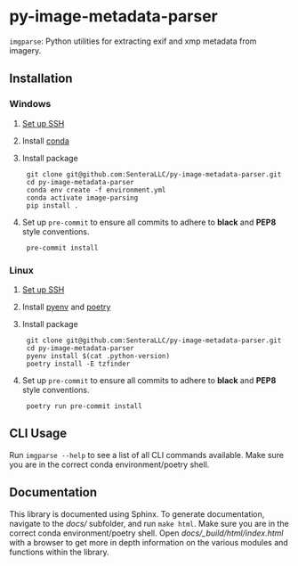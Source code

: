 # py-image-metadata-parser

``imgparse``: Python utilities for extracting exif and xmp metadata from imagery.

## Installation 

### Windows 

1) [Set up SSH](https://github.com/SenteraLLC/install-instructions/blob/master/ssh_setup.md)
2) Install [conda](https://github.com/SenteraLLC/install-instructions/blob/master/conda.md)
3) Install package

        git clone git@github.com:SenteraLLC/py-image-metadata-parser.git
        cd py-image-metadata-parser
        conda env create -f environment.yml
        conda activate image-parsing
        pip install .
   
4) Set up ``pre-commit`` to ensure all commits to adhere to **black** and **PEP8** style conventions.

        pre-commit install
   
### Linux

1) [Set up SSH](https://github.com/SenteraLLC/install-instructions/blob/master/ssh_setup.md)
2) Install [pyenv](https://github.com/SenteraLLC/install-instructions/blob/master/pyenv.md) and [poetry](https://python-poetry.org/docs/#installation)
3) Install package

        git clone git@github.com:SenteraLLC/py-image-metadata-parser.git
        cd py-image-metadata-parser
        pyenv install $(cat .python-version)
        poetry install -E tzfinder
        
4) Set up ``pre-commit`` to ensure all commits to adhere to **black** and **PEP8** style conventions.

        poetry run pre-commit install
        
## CLI Usage

Run ``imgparse --help`` to see a list of all CLI commands available.  Make sure you are in the correct conda 
environment/poetry shell.
   
## Documentation

This library is documented using Sphinx. To generate documentation, navigate to the *docs/* subfolder,
and run ``make html``.  Make sure you are in the correct conda environment/poetry shell.  Open 
*docs/\_build/html/index.html* with a browser to get more in depth information on the various modules 
and functions within the library.
